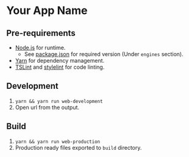# Your App Name

## Pre-requirements

- [Node.js](http://nodejs.org/) for runtime.
    - See [package.json](package.json) for required version (Under `engines` section).
- [Yarn](https://yarnpkg.com/) for dependency management.
- [TSLint](https://palantir.github.io/tslint/) and [stylelint](https://stylelint.io/) for code linting.

## Development

1. `yarn && yarn run web-development`
1. Open url from the output.

## Build

1. `yarn && yarn run web-production`
1. Production ready files exported to `build` directory.
